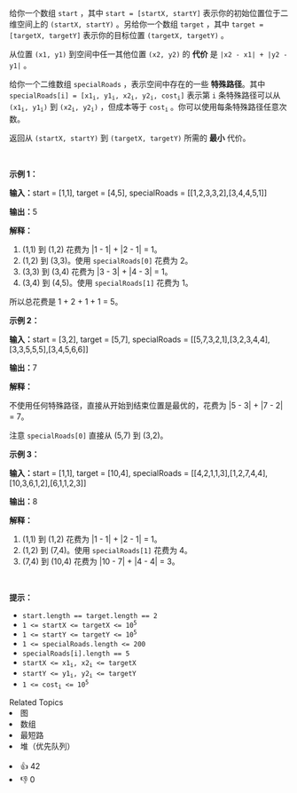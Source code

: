 <p>给你一个数组 <code>start</code> ，其中 <code>start = [startX, startY]</code> 表示你的初始位置位于二维空间上的 <code>(startX, startY)</code> 。另给你一个数组 <code>target</code> ，其中 <code>target = [targetX, targetY]</code> 表示你的目标位置 <code>(targetX, targetY)</code> 。</p>

<p>从位置 <code>(x1, y1)</code> 到空间中任一其他位置 <code>(x2, y2)</code> 的 <strong>代价</strong> 是 <code>|x2 - x1| + |y2 - y1|</code> 。</p>

<p>给你一个二维数组 <code>specialRoads</code> ，表示空间中存在的一些 <strong>特殊路径</strong>。其中 <code>specialRoads[i] = [x1<sub>i</sub>, y1<sub>i</sub>, x2<sub>i</sub>, y2<sub>i</sub>, cost<sub>i</sub>]</code> 表示第 <code>i</code> 条特殊路径可以从 <code>(x1<sub>i</sub>, y1<sub>i</sub>)</code> 到 <code>(x2<sub>i</sub>, y2<sub>i</sub>)</code> ，但成本等于 <code>cost<sub>i</sub></code> 。你可以使用每条特殊路径任意次数。</p>

<p>返回从 <code>(startX, startY)</code> 到 <code>(targetX, targetY)</code> 所需的 <strong>最小</strong> 代价。</p>

<p>&nbsp;</p>

<p><strong class="example">示例 1：</strong></p>

<div class="example-block"> 
 <p><strong>输入：</strong><span class="example-io">start = [1,1], target = [4,5], specialRoads = [[1,2,3,3,2],[3,4,4,5,1]]</span></p> 
</div>

<p><span class="example-io"><b>输出：</b>5</span></p>

<p><b>解释：</b></p>

<ol> 
 <li>(1,1) 到 (1,2) 花费为 |1 - 1| + |2 - 1| = 1。</li> 
 <li>(1,2) 到 (3,3)。使用&nbsp;<code><span class="example-io">specialRoads[0]</span></code><span class="example-io">&nbsp;花费为</span><span class="example-io">&nbsp;2。</span></li> 
 <li><span class="example-io">(3,3) </span>到<span class="example-io"> (3,4) </span>花费为<span class="example-io"> |3 - 3| + |4 - 3| = 1。</span></li> 
 <li><span class="example-io">(3,4) </span>到<span class="example-io"> (4,5)。</span>使用<span class="example-io"> </span><code><span class="example-io">specialRoads[1]</span></code><span class="example-io"> 花费为</span><span class="example-io"> 1。</span></li> 
</ol>

<p><span class="example-io">所以总花费是 1 + 2 + 1 + 1 = 5。</span></p>

<p><strong class="example">示例 2：</strong></p>

<div class="example-block"> 
 <p><strong>输入：</strong><span class="example-io">start = [3,2], target = [5,7], specialRoads = [[5,7,3,2,1],[3,2,3,4,4],[3,3,5,5,5],[3,4,5,6,6]]</span></p> 
</div>

<p><span class="example-io"><b>输出：</b></span><span class="example-io">7</span></p>

<p><b>解释：</b></p>

<p>不使用任何特殊路径，直接从开始到结束位置是最优的，花费为&nbsp;|5 - 3| + |7 - 2| = 7。</p>

<p>注意&nbsp;<span class="example-io"><code>specialRoads[0]</code>&nbsp;直接从 (5,7) 到 (3,2)。</span></p>

<p><strong class="example">示例 3：</strong></p>

<div class="example-block"> 
 <p><strong>输入：</strong><span class="example-io">start = [1,1], target = [10,4], specialRoads = [[4,2,1,1,3],[1,2,7,4,4],[10,3,6,1,2],[6,1,1,2,3]]</span></p> 
</div>

<p><span class="example-io"><b>输出：</b></span><span class="example-io">8</span></p>

<p><b>解释：</b></p>

<ol> 
 <li>(1,1) 到 (1,2) 花费为 |1 - 1| + |2 - 1| = 1。</li> 
 <li>(1,2) 到 (7,4)。使用&nbsp;<code><span class="example-io">specialRoads[1]</span></code><span class="example-io">&nbsp;花费为</span><span class="example-io">&nbsp;4。</span></li> 
 <li>(7,4) 到 (10,4) 花费为 |10 - 7| + |4 - 4| = 3。</li> 
</ol>

<p>&nbsp;</p>

<p><strong>提示：</strong></p>

<ul> 
 <li><code>start.length == target.length == 2</code></li> 
 <li><code>1 &lt;= startX &lt;= targetX &lt;= 10<sup>5</sup></code></li> 
 <li><code>1 &lt;= startY &lt;= targetY &lt;= 10<sup>5</sup></code></li> 
 <li><code>1 &lt;= specialRoads.length &lt;= 200</code></li> 
 <li><code>specialRoads[i].length == 5</code></li> 
 <li><code>startX &lt;= x1<sub>i</sub>, x2<sub>i</sub> &lt;= targetX</code></li> 
 <li><code>startY &lt;= y1<sub>i</sub>, y2<sub>i</sub> &lt;= targetY</code></li> 
 <li><code>1 &lt;= cost<sub>i</sub> &lt;= 10<sup>5</sup></code></li> 
</ul>

<div><div>Related Topics</div><div><li>图</li><li>数组</li><li>最短路</li><li>堆（优先队列）</li></div></div><br><div><li>👍 42</li><li>👎 0</li></div>